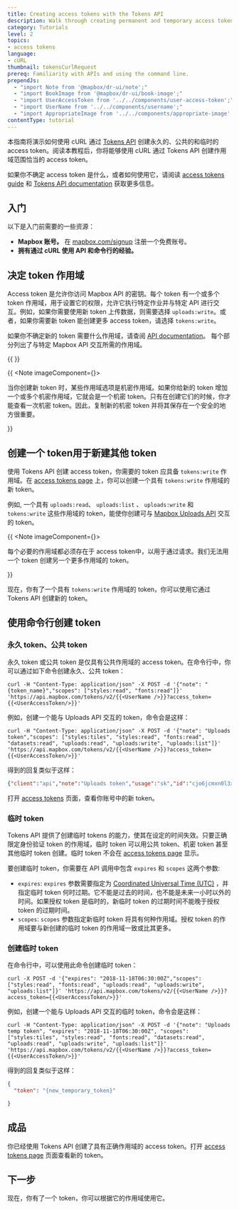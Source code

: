 ```yaml
---
title: Creating access tokens with the Tokens API
description: Walk through creating permanent and temporary access tokens using the Tokens API.
category: Tutorials
level: 2
topics:
- access tokens
language:
- cURL
thumbnail: tokensCurlRequest
prereq: Familiarity with APIs and using the command line.
prependJs:
  - "import Note from '@mapbox/dr-ui/note';"
  - "import BookImage from '@mapbox/dr-ui/book-image';"
  - "import UserAccessToken from '../../components/user-access-token';"
  - "import UserName from '../../components/username';"
  - "import AppropriateImage from '../../components/appropriate-image';"
contentType: tutorial
---
```


本指南将演示如何使用 cURL 通过 [Tokens API](https://docs.mapbox.com/api/accounts/#tokens) 创建永久的、公共的和临时的 access token。阅读本教程后，你将能够使用 cURL 通过 Tokens API 创建作用域范围恰当的 access token。

如果你不确定 access token 是什么，或者如何使用它，请阅读 [access tokens guide](/help/how-mapbox-works/access-tokens/) 和 [Tokens API documentation](https://docs.mapbox.com/api/accounts/#tokens) 获取更多信息。

## 入门

以下是入门前需要的一些资源：

- **Mapbox 账号。** 在 [mapbox.com/signup](https://www.mapbox.com/signup/) 注册一个免费账号。
- **拥有通过 cURL 使用 API 和命令行的经验。**

## 决定 token 作用域

Access token 是允许你访问 Mapbox API 的密钥。每个 token 有一个或多个 token 作用域，用于设置它的权限，允许它执行特定作业并与特定 API 进行交互。例如，如果你需要使用新 token 上传数据，则需要选择 `uploads:write`。或者，如果你需要新 token 能创建更多 access token，请选择 `tokens:write`。

如果你不确定新的 token 需要什么作用域，请查阅 [API documentation](https://docs.mapbox.com/api/)。 每个部分列出了与特定 Mapbox API 交互所需的作用域。

{{
<AppropriateImage imageId="tokenScopes" />
}}

{{
<Note imageComponent={<BookImage />}>
  <p>当你创建新 token 时，某些作用域选项是机密作用域。如果你给新的 token 增加一个或多个机密作用域，它就会是一个机密 token。只有在创建它们的时候，你才能查看一次机密 token。因此，复制新的机密 token 并将其保存在一个安全的地方很重要。</p>
</Note>
}}

## 创建一个 token用于新建其他 token

使用 Tokens API 创建 access token，你需要的 token 应具备 `tokens:write` 作用域。在 [access tokens page](https://www.mapbox.com/account/access-tokens) 上，你可以创建一个具有 `tokens:write` 作用域的新 token。

例如, 一个具有 `uploads:read`、 `uploads:list` 、 `uploads:write` 和 `tokens:write` 这些作用域的 token，能使你创建可与 [Mapbox Uploads API](https://docs.mapbox.com/api/maps/#uploads) 交互的 token。

{{
<Note imageComponent={<BookImage />}>
  <p>每个必要的作用域都必须存在于 access token中，以用于通过请求。我们无法用一个 token 创建另一个更多作用域的 token。</p>
</Note>
}}

现在，你有了一个具有 `tokens:write` 作用域的 token，你可以使用它通过 Tokens API 创建新的 token。

## 使用命令行创建 token

### 永久 token、公共 token

永久 token 或公共 token 是仅具有公共作用域的 access token。在命令行中，你可以通过如下命令创建永久、公共 token：

```curl
curl -H "Content-Type: application/json" -X POST -d '{"note": "{token_name}","scopes": ["styles:read", "fonts:read"]}' 'https://api.mapbox.com/tokens/v2/{{<UserName />}}?access_token={{<UserAccessToken/>}}'
```

例如，创建一个能与 Uploads API 交互的 token，命令会是这样：

```curl
curl -H "Content-Type: application/json" -X POST -d '{"note": "Uploads token","scopes": ["styles:tiles", "styles:read", "fonts:read", "datasets:read", "uploads:read", "uploads:write", "uploads:list"]}' 'https://api.mapbox.com/tokens/v2/{{<UserName />}}?access_token={{<UserAccessToken/>}}'
```

得到的回复类似于这样：

```json
{"client":"api","note":"Uploads token","usage":"sk","id":"cjo6jcmxn0l3x3vqmdr4epqk8","default":false,"scopes":["styles:tiles","styles:read","fonts:read","datasets:read","uploads:read","uploads:write","uploads:list"],"created":"2018-11-07T02:19:53.538Z","modified":"2018-11-07T02:19:53.538Z","token":"{new_access_token}"}
```

打开 [access tokens](https://www.mapbox.com/account/access-tokens) 页面，查看你账号中的新 token。

### 临时 token

Tokens API 提供了创建临时 tokens 的能力，使其在设定的时间失效。只要正确限定身份验证 token 的作用域，临时 token 可以用公共 token、机密 token 甚至其他临时 token 创建。临时 token 不会在 [access tokens page](https://www.mapbox.com/account/access-tokens) 显示。

要创建临时 token，你需要在 API 调用中包含 `expires` 和 `scopes` 这两个参数:

- `expires`: `expires` 参数需要指定为 [Coordinated Universal Time (UTC)](https://www.timeanddate.com/worldclock/timezone/utc) ，并指定临时 token 何时过期。它不能是过去的时间，也不能是未来一小时以外的时间。如果授权 token 是临时的，新临时 token 的过期时间不能晚于授权 token 的过期时间。
- `scopes`: `scopes` 参数指定新临时 token 将具有何种作用域。授权 token 的作用域要与新创建的临时 token 的作用域一致或比其更多。

### 创建临时 token

在命令行中，可以使用此命令创建临时 token：


```curl
curl -X POST -d '{"expires": "2018-11-18T06:30:00Z","scopes": ["styles:read", "fonts:read", "uploads:read", "uploads:write", "uploads:list"]}' 'https://api.mapbox.com/tokens/v2/{{<UserName />}}?access_token={{<UserAccessToken/>}}'
```

例如，创建一个能与 Uploads API 交互的临时 token，命令会是这样：

```curl
curl -H "Content-Type: application/json" -X POST -d '{"note": "Uploads temp token", "expires": "2018-11-18T06:30:00Z", "scopes": ["styles:tiles", "styles:read", "fonts:read", "datasets:read", "uploads:read", "uploads:write", "uploads:list"]}' 'https://api.mapbox.com/tokens/v2/{{<UserName />}}?access_token={{<UserAccessToken/>}}'
```

得到的回复类似于这样：

```json
{
  "token": "{new_temporary_token}"

}
```

## 成品

你已经使用 Tokens API 创建了具有正确作用域的 access token。打开 [access tokens page](https://www.mapbox.com/account/access-tokens) 页面查看新的 token。

## 下一步

现在，你有了一个 token，你可以根据它的作用域使用它。
